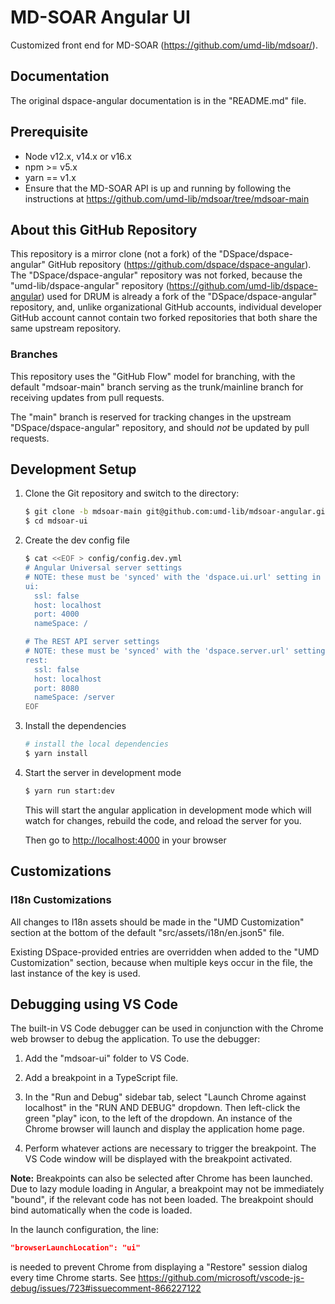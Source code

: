 # MD-SOAR Angular UI

Customized front end for MD-SOAR (<https://github.com/umd-lib/mdsoar/>).

## Documentation

The original dspace-angular documentation is in the "README.md" file.

## Prerequisite

- Node v12.x, v14.x or v16.x
- npm >= v5.x
- yarn == v1.x
- Ensure that the MD-SOAR API is up and running by following the instructions at
  <https://github.com/umd-lib/mdsoar/tree/mdsoar-main>

## About this GitHub Repository

This repository is a mirror clone (not a fork) of the "DSpace/dspace-angular"
GitHub repository (<https://github.com/dspace/dspace-angular>). The
"DSpace/dspace-angular" repository was not forked, because the
"umd-lib/dspace-angular" repository (<https://github.com/umd-lib/dspace-angular>)
used for DRUM is already a fork of the "DSpace/dspace-angular" repository, and,
unlike organizational GitHub accounts, individual developer GitHub account
cannot contain two forked repositories that both share the same upstream
repository.

### Branches

This repository uses the "GitHub Flow" model for branching, with the default
"mdsoar-main" branch serving as the trunk/mainline branch for receiving
updates from pull requests.

The "main" branch is reserved for tracking changes in the upstream
"DSpace/dspace-angular" repository, and should *not* be updated by pull
requests.

## Development Setup

1) Clone the Git repository and switch to the directory:

    ```bash
    $ git clone -b mdsoar-main git@github.com:umd-lib/mdsoar-angular.git mdsoar-ui
    $ cd mdsoar-ui
    ```

2) Create the dev config file

    ```bash
    $ cat <<EOF > config/config.dev.yml
    # Angular Universal server settings
    # NOTE: these must be 'synced' with the 'dspace.ui.url' setting in your backend's local.cfg.
    ui:
      ssl: false
      host: localhost
      port: 4000
      nameSpace: /

    # The REST API server settings
    # NOTE: these must be 'synced' with the 'dspace.server.url' setting in your backend's local.cfg.
    rest:
      ssl: false
      host: localhost
      port: 8080
      nameSpace: /server
    EOF
    ```

3) Install the dependencies

    ```bash
    # install the local dependencies
    $ yarn install
    ```

4) Start the server in development mode

    ```bash
    $ yarn run start:dev
    ```

    This will start the angular application in development mode which will
    watch for changes, rebuild the code, and reload the server for you.

    Then go to <http://localhost:4000> in your browser

## Customizations

### I18n Customizations

All changes to I18n assets should be made in the "UMD Customization" section
at the bottom of the default "src/assets/i18n/en.json5" file.

Existing DSpace-provided entries are overridden when added to the
"UMD Customization" section, because when multiple keys occur in the file,
the last instance of the key is used.

## Debugging using VS Code

The built-in VS Code debugger can be used in conjunction with the Chrome web
browser to debug the application. To use the debugger:

1) Add the "mdsoar-ui" folder to VS Code.

2) Add a breakpoint in a TypeScript file.

3) In the "Run and Debug" sidebar tab, select "Launch Chrome against localhost"
   in the "RUN AND DEBUG" dropdown. Then left-click the green "play" icon, to
   the left of the dropdown. An instance of the Chrome browser will launch and
   display the application home page.

4) Perform whatever actions are necessary to trigger the breakpoint. The
   VS Code window will be displayed with the breakpoint activated.

**Note:** Breakpoints can also be selected after Chrome has been launched.
Due to lazy module loading in Angular, a breakpoint may not be immediately
"bound", if the relevant code has not been loaded. The breakpoint should
bind automatically when the code is loaded.

In the launch configuration, the line:

```json
"browserLaunchLocation": "ui"
```

is needed to prevent Chrome from displaying a "Restore" session dialog every
time Chrome starts. See <https://github.com/microsoft/vscode-js-debug/issues/723#issuecomment-866227122>
